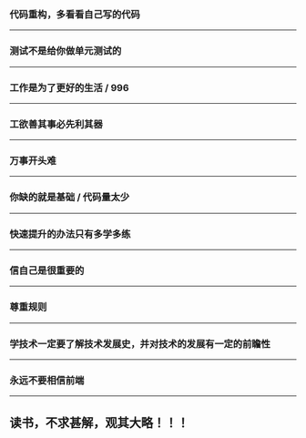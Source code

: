 ### 代码重构，多看看自己写的代码
---
### 测试不是给你做单元测试的
---
### 工作是为了更好的生活 / 996
---
### 工欲善其事必先利其器
---
### 万事开头难
---
### 你缺的就是基础 / 代码量太少
---
### 快速提升的办法只有多学多练
---
### 信自己是很重要的

---

### 尊重规则

---

### 学技术一定要了解技术发展史，并对技术的发展有一定的前瞻性

---

### 永远不要相信前端

---

## 读书，不求甚解，观其大略！！！